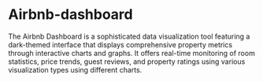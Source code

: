 # Airbnb-dashboard
The Airbnb Dashboard is a sophisticated data visualization tool featuring a dark-themed interface that displays comprehensive property metrics through interactive charts and graphs. It offers real-time monitoring of room statistics, price trends, guest reviews, and property ratings using various visualization types using different charts.
